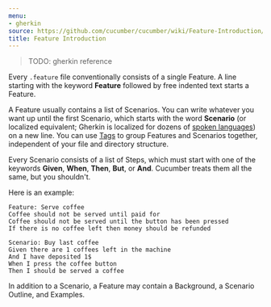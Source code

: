 ```yaml
---
menu:
- gherkin
source: https://github.com/cucumber/cucumber/wiki/Feature-Introduction/
title: Feature Introduction
---
```


> TODO: gherkin reference

Every `.feature` file conventionally consists of a single Feature. A line
starting with the keyword **Feature** followed by free indented text starts a
Feature. 

A Feature usually contains a list of Scenarios. You can write whatever
you want up until the first Scenario, which starts with the word **Scenario**
(or localized equivalent; Gherkin is localized for dozens of [spoken
languages](/gherkin/spoken-languages/)) on a new line. You can use [Tags](/cucumber/tags/) to group Features and
Scenarios together, independent of your file and directory structure.

Every Scenario consists of a list of Steps, which must start with one of the
keywords **Given**, **When**, **Then**, **But**, or **And**. Cucumber treats them all the same, but you shouldn't. 

Here is an example:

```gherkin
Feature: Serve coffee
Coffee should not be served until paid for
Coffee should not be served until the button has been pressed
If there is no coffee left then money should be refunded

Scenario: Buy last coffee
Given there are 1 coffees left in the machine
And I have deposited 1$
When I press the coffee button
Then I should be served a coffee
```

In addition to a Scenario, a Feature may contain a Background, a Scenario Outline, and Examples.
